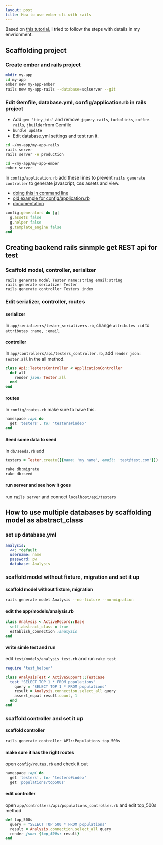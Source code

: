 ```yaml
---
layout: post
title: How to use ember-cli with rails
---
```


Based on [this tutorial](http://reefpoints.dockyard.com/2014/05/07/building-an-ember-app-with-rails-part-1.html), I tried to follow the steps with details in my envrionment.

## Scaffolding project

### Create ember and rails project

```bash
mkdir my-app
cd my-app
ember new my-app-ember
rails new my-app-rails --database=sqlserver --git
```

### Edit Gemfile, database.yml, config/application.rb in rails project

* Add `gem 'tiny_tds'` and remove `jquery-rails`, `turbolinks`, `coffee-rails`, `jbuilder`from Gemfile
* `bundle update`
* Edit database.yml settings and test run it.

```bash
cd ~/my-app/my-app-rails
rails server
rails server -e production

cd ~/my-app/my-app-ember
ember server
```

In `config/application.rb` add these lines to prevent `rails generate controller` to generate javascript, css assets and view.

* [doing this in command line](http://stackoverflow.com/questions/18406370/dont-create-view-folder-on-rails-generate-controller)
* [old example for config/application.rb](http://stackoverflow.com/questions/7366273/how-do-i-turn-off-automatic-stylesheet-javascript-generation-on-rails-3-1)
* [documentation](http://guides.rubyonrails.org/configuring.html)

```ruby
config.generators do |g|
  g.assets false
  g.helper false
  g.template_engine false
end
```

## Creating backend rails sinmple get REST api for test

### Scaffold model, controller, serializer

```
rails generate model Tester name:string email:string
rails generate serializer Tester
rails generate controller Testers index
```

### Edit serializer, controller, routes
#### serializer
In `app/serializers/tester_serializers.rb`, change `attributes :id` to `attributes :name, :email`.

#### controller
In `app/controllers/api/testers_controller.rb`, add `render json: Tester.all` in the all method. 

```ruby
class Api::TestersController < ApplicationController
  def all
    render json: Tester.all
  end
end
```

#### routes
In `config/routes.rb` make sure to have this.

```ruby
namespace :api do
  get 'testers', to: 'testers#index'
end
```

#### Seed some data to seed
In `db/seeds.rb` add

```ruby
testers = Tester.create([{name: 'my name', email: 'test@test.com'}])
```

```bash
rake db:migrate
rake db:seed
```

#### run server and see how it goes
run `rails server` and connect `localhost/api/testers`


## How to use multiple databases by scaffolding model as abstract_class
### set up database.yml

```yaml
analysis:
  <<: *default
  username: name
  password: pw
  database: Analysis
```

### scaffold model without fixture, migration and set it up
#### scaffold model without fixture, migration
```bash
rails generate model Analysis --no-fixture --no-migration
```

#### edit the app/models/analysis.rb

```ruby
class Analysis < ActiveRecord::Base
  self.abstract_class = true
  establish_connection :analysis
end
```

#### write simle test and run
edit `test/models/analysis_test.rb` and run `rake test`

```ruby
require 'test_helper'

class AnalysisTest < ActiveSupport::TestCase
  test "SELECT TOP 1 * FROM populations"
    query = "SELECT TOP 1 * FROM populations"
    result = Analysis.connection.select_all query
	assert_equal result.count, 1
  end
end
```

### scaffold controller and set it up
#### scaffold controller
```bash
rails generate controller API::Populations top_500s
```

#### make sure it has the right routes
open `config/routes.rb` and check it out

```ruby
namespace :api do
  get 'testers', to: 'testers#index'
  get 'populations/top500s'
```

#### edit controller
open `app/controllers/api/populations_controller.rb` and edit top_500s method

```ruby
def top_500s
  query = "SELECT TOP 500 * FROM populations"
  result = Analysis.connection.select_all query
  render json: {top_500s: result}
end
```

